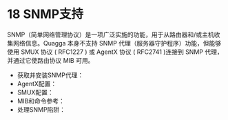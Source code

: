 # 18 SNMP支持

SNMP（简单网络管理协议）是一项广泛实施的功能，用于从路由器和/或主机收集网络信息。Quagga 本身不支持 SNMP 代理（服务器守护程序）功能，但能够使用 SMUX 协议 ( RFC1227 ) 或 AgentX 协议 ( RFC2741 )连接到 SNMP 代理，并通过它使路由协议 MIB 可用。

- 获取并安装SNMP代理：
- AgentX配置：
- SMUX配置：
- MIB和命令参考：
- 处理SNMP陷阱：